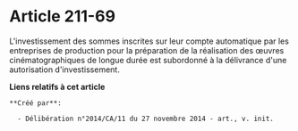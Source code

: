 # Article 211-69

L'investissement des sommes inscrites sur leur compte automatique par les entreprises de production pour la préparation de la
réalisation des œuvres cinématographiques de longue durée est subordonné à la délivrance d'une autorisation d'investissement.

**Liens relatifs à cet article**

	**Créé par**:

	  - Délibération n°2014/CA/11 du 27 novembre 2014 - art., v. init.
